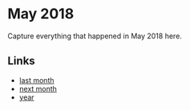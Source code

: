 # May 2018

Capture everything that happened in May 2018 here.

## Links
- [last month](calendar/months/2018-04.md)
- [next month](calendar/months/2018-06.md)
- [year](calendar/years/2018.md)